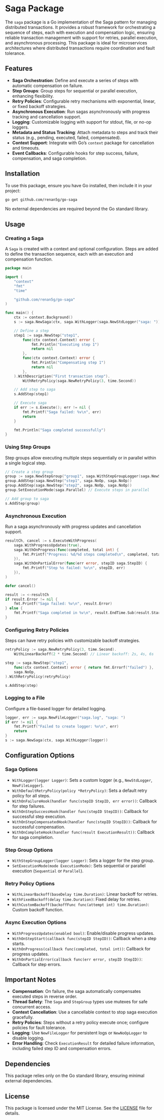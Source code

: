 # Saga Package

The `saga` package is a Go implementation of the Saga pattern for managing distributed transactions. It provides a robust framework for orchestrating a sequence of steps, each with execution and compensation logic, ensuring reliable transaction management with support for retries, parallel execution, and asynchronous processing. This package is ideal for microservices architectures where distributed transactions require coordination and fault tolerance.

## Features

- **Saga Orchestration**: Define and execute a series of steps with automatic compensation on failure.
- **Step Groups**: Group steps for sequential or parallel execution, enhancing flexibility.
- **Retry Policies**: Configurable retry mechanisms with exponential, linear, or fixed backoff strategies.
- **Asynchronous Execution**: Run sagas asynchronously with progress tracking and cancellation support.
- **Logging**: Customizable logging with support for stdout, file, or no-op loggers.
- **Metadata and Status Tracking**: Attach metadata to steps and track their status (e.g., pending, executed, failed, compensated).
- **Context Support**: Integrate with Go’s `context` package for cancellation and timeouts.
- **Event Callbacks**: Configurable hooks for step success, failure, compensation, and saga completion.

## Installation

To use this package, ensure you have Go installed, then include it in your project:

```bash
go get github.com/renan5g/go-saga
```

No external dependencies are required beyond the Go standard library.

## Usage

### Creating a Saga

A `Saga` is created with a context and optional configuration. Steps are added to define the transaction sequence, each with an execution and compensation function.

```go
package main

import (
	"context"
	"fmt"
	"time"

	"github.com/renan5g/go-saga"
)

func main() {
	ctx := context.Background()
	s := saga.NewSaga(ctx, saga.WithLogger(saga.NewStdLogger("saga: ")))

	// Define a step
	step1 := saga.NewStep("step1",
		func(ctx context.Context) error {
			fmt.Println("Executing step 1")
			return nil
		},
		func(ctx context.Context) error {
			fmt.Println("Compensating step 1")
			return nil
		},
	).WithDescription("First transaction step").
		WithRetryPolicy(saga.NewRetryPolicy(3, time.Second))

	// Add step to saga
	s.AddStep(step1)

	// Execute saga
	if err := s.Execute(); err != nil {
		fmt.Printf("Saga failed: %v\n", err)
		return
	}

	fmt.Println("Saga completed successfully")
}
```

### Using Step Groups

Step groups allow executing multiple steps sequentially or in parallel within a single logical step.

```go
// Create a step group
group := saga.NewStepGroup("group1", saga.WithStepGroupLogger(saga.NewStdLogger("group: ")))
group.AddStep(saga.NewStep("step1", saga.NoOp, saga.NoOp))
group.AddStep(saga.NewStep("step2", saga.NoOp, saga.NoOp))
group.SetExecutionMode(saga.Parallel) // Execute steps in parallel

// Add group to saga
s.AddStep(group)
```

### Asynchronous Execution

Run a saga asynchronously with progress updates and cancellation support.

```go
resultCh, cancel := s.ExecuteWithProgress(
	saga.WithProgressUpdates(true),
	saga.WithOnProgress(func(completed, total int) {
		fmt.Printf("Progress: %d/%d steps completed\n", completed, total)
	}),
	saga.WithOnPartialError(func(err error, stepID saga.StepID) {
		fmt.Printf("Step %s failed: %v\n", stepID, err)
	}),
)

defer cancel()

result := <-resultCh
if result.Error != nil {
	fmt.Printf("Saga failed: %v\n", result.Error)
} else {
	fmt.Printf("Saga completed in %v\n", result.EndTime.Sub(result.StartTime))
}
```

### Configuring Retry Policies

Steps can have retry policies with customizable backoff strategies.

```go
retryPolicy := saga.NewRetryPolicy(3, time.Second).
	WithLinearBackoff(2 * time.Second) // Linear backoff: 2s, 4s, 6s

step := saga.NewStep("step1",
	func(ctx context.Context) error { return fmt.Errorf("failed") },
	saga.NoOp,
).WithRetryPolicy(retryPolicy)

s.AddStep(step)
```

### Logging to a File

Configure a file-based logger for detailed logging.

```go
logger, err := saga.NewFileLogger("saga.log", "saga: ")
if err != nil {
	fmt.Printf("Failed to create logger: %v\n", err)
	return
}
s := saga.NewSaga(ctx, saga.WithLogger(logger))
```

## Configuration Options

### Saga Options

- `WithLogger(logger Logger)`: Sets a custom logger (e.g., `NewStdLogger`, `NewFileLogger`).
- `WithDefaultRetryPolicy(policy *RetryPolicy)`: Sets a default retry policy for all steps.
- `WithOnFailureHook(handler func(stepID StepID, err error))`: Callback for step failures.
- `WithOnStepSuccessHook(handler func(stepID StepID))`: Callback for successful step execution.
- `WithOnStepCompensatedHook(handler func(stepID StepID))`: Callback for successful compensation.
- `WithOnCompleteHook(handler func(result ExecutionResult))`: Callback for saga completion.

### Step Group Options

- `WithStepGroupLogger(logger Logger)`: Sets a logger for the step group.
- `SetExecutionMode(mode ExecutionMode)`: Sets sequential or parallel execution (`Sequential` or `Parallel`).

### Retry Policy Options

- `WithLinearBackoff(baseDelay time.Duration)`: Linear backoff for retries.
- `WithFixedBackoff(delay time.Duration)`: Fixed delay for retries.
- `WithCustomBackoff(backoffFunc func(attempt int) time.Duration)`: Custom backoff function.

### Async Execution Options

- `WithProgressUpdates(enabled bool)`: Enable/disable progress updates.
- `WithOnStepStart(callback func(stepID StepID))`: Callback when a step starts.
- `WithOnProgress(callback func(completed, total int))`: Callback for progress updates.
- `WithOnPartialError(callback func(err error, stepID StepID))`: Callback for step errors.

## Important Notes

- **Compensation**: On failure, the saga automatically compensates executed steps in reverse order.
- **Thread Safety**: The `Saga` and `StepGroup` types use mutexes for safe concurrent access.
- **Context Cancellation**: Use a cancellable context to stop saga execution gracefully.
- **Retry Policies**: Steps without a retry policy execute once; configure policies for fault tolerance.
- **Logging**: Use `NewFileLogger` for persistent logs or `NewNoOpLogger` to disable logging.
- **Error Handling**: Check `ExecutionResult` for detailed failure information, including failed step ID and compensation errors.

## Dependencies

This package relies only on the Go standard library, ensuring minimal external dependencies.

## License

This package is licensed under the MIT License. See the [LICENSE](LICENSE) file for details.
